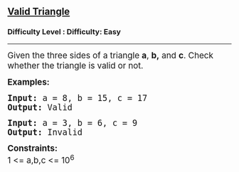 <h2><a href="https://www.geeksforgeeks.org/problems/valid-triangle--121441/1?page=2&difficulty=Basic,Easy&status=unsolved&sortBy=latest">Valid Triangle</a></h2><h3>Difficulty Level : Difficulty: Easy</h3><hr><div class="problems_problem_content__Xm_eO"><p><span style="font-size: 14pt;">Given the three sides of a triangle <strong>a</strong>, <strong>b,</strong> and <strong>c</strong>. Check whether the triangle is valid or not.</span></p>
<p><span style="font-size: 14pt;"><strong>Examples:</strong></span></p>
<pre><span style="font-size: 14pt;"><strong>Input:</strong> a = 8, b = 15, c = 17<br></span><span style="font-size: 14pt;"><strong>Output:</strong> Valid</span></pre>
<pre><span style="font-size: 14pt;"><strong>Input:</strong>&nbsp;a = 3, b = 6, c = 9<br></span><span style="font-size: 14pt;"><strong>Output:</strong> Invalid</span></pre>
<p><span style="font-size: 14pt;"><strong>Constraints:</strong><br>1 &lt;= a,b,c &lt;= 10<sup>6</sup></span></p></div>